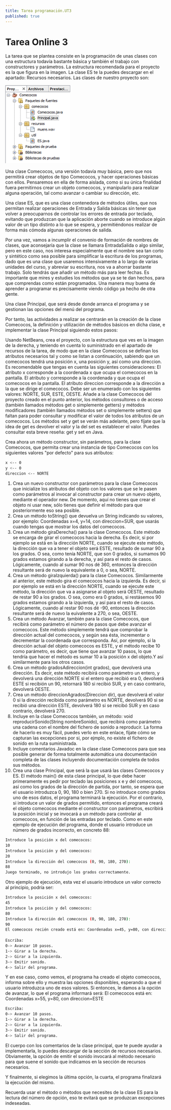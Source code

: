 ```yaml
---
title: Tarea programación.UT3
published: true
---
```


# Tarea Online 3
La tarea que se plantea consiste en la programación de unas clases con una estructura todavía bastante básica y también el trabajo con constructores y parámetros. La estructura recomendada para el proyecto es la que figura en la imagen. La clase ES te la puedes descargar en el apartado: Recursos necesarios. Las clases de nuestro proyecto son:

![Estrutura de la aplicación.](../assets/PROG03_TAREA_R02_Estructura.png "Imagen") 

  Una clase Comecocos, una versión todavía muy básica, pero que nos permitirá crear objetos de tipo Comecocos, y hacer operaciones básicas con ellos. Pensaremos en ella de forma aislada, como si su única finalidad fuera permitirnos crear un objeto comecocos, y manipularlo para realizar alguna operación, tal como avanzar o cambiar su dirección, etc.

  Una clase ES, que es una clase contenedora de métodos útiles, que nos permitan realizar operaciones de Entrada y Salida básicas sin tener que volver a preocuparnos de controlar los errores de entrada por teclado, evitando que produzcan que la aplicación aborte cuando se introduce algún valor de un tipo distinto a lo que se espera, y permitiéndonos realizar de forma más cómoda algunas operaciones de salida.

  Por una vez, vamos a incumplir el convenio de formación de nombres de clases, que aconsejaría que la clase se llamara EntradaSalida o algo similar, pero en este caso, nos interesa especialmente que el nombre sea tan corto y sintético como sea posible para simplificar la escritura de los programas, dado que es una clase que usaremos intensivamente a lo largo de varias unidades del curso, y abreviar su escritura, nos va a ahorrar bastante trabajo. Solo tendrás que añadir un método más para leer fechas. Es importante que mires y estudies los métodos que ya se te dan hechos, para que comprendas como están programados. Una manera muy buena de aprender a programar es precisamente viendo código ya hecho de otra gente.

  Una clase Principal, que será desde donde arranca el programa y se gestionan las opciones del menú del programa.

  Por tanto, las actividades a realizar se centrarán en la creación de la clase Comecocos, la definición y utilización de métodos básicos en dicha clase, e implementar la clase Principal siguiendo estos pasos:

Usando NetBeans, crea el proyecto, con la estructura que ves en la imagen de la derecha, y teniendo en cuenta lo suministrado en el apartado de recursos de la tarea, de modo que en la clase Comecocos se definan los atributos necesarios tal y como se listan a continuación, sabiendo que un comecocos tendrá una posición x, una posición y, así como una direccion. Es recomendable que tengas en cuenta las siguientes consideraciones:
El atributo x corresponde a la coordenada x que ocupa el comecocos en la pantalla.
El atributo y corresponde a la coordenada y que ocupa el comecocos en la pantalla.
El atributo direccion corresponde a la dirección a la que se dirige el comecocos. Debe ser un enumerado con los siguientes valores: NORTE, SUR, ESTE, OESTE.
Añade a la clase Comecocos del proyecto creado en el punto anterior, los métodos consultores o de acceso (también llamados métodos get o simplemente getters) y métodos modificadores (también llamados métodos set o simplemente setters) que faltan para poder consultar y modificar el valor de todos los atributos de un comecocos. Los métodos set y get se verán más adelante, pero fíjate que la idea de get es devolver el valor y la del set es establecer el valor. Puedes consultar esta breve reseña: get y set en Java.

Crea ahora un método constructor, sin parámetros, para la clase Comecocos, que permita crear una instancia de tipo Comecocos con los siguientes valores "por defecto" para sus atributos:

```bash
x <-- 0 
y <-- 0 
direccion <-- NORTE
```

1. Crea un nuevo constructor con parámetros para la clase Comecocos que inicialize los atributos del objeto con los valores que se le pasen como parámetros al invocar al constructor para crear un nuevo objeto, mediante el operador new. De momento, aquí no tienes que crear el objeto ni usar new, sólo tienes que definir el método para que posteriormente eso sea posible.
2. Crea un método toString() que devuelva un String indicando su valores, por ejemplo: Coordenadas x=4, y=14, con direccion=SUR, que usarás cuando tengas que mostrar los datos del comecocos.
3. Crea un método giraDerecha() para la clase Comecocos. Este método se encarga de girar el comecocos hacia la derecha. Es decir, si por ejemplo se está en la dirección NORTE, cuando se ejecute este método, la dirección que va a tener el objeto será ESTE, resultado de sumar 90 a los grados. O sea, como tenía NORTE, que son 0 grados, si sumamos 90 grados estamos girando a la derecha, y así para el resto de casos. Lógicamente, cuando al sumar 90 nos dé 360, entonces la dirección resultante será de nuevo la equivalente a 0, o sea, NORTE.
4. Crea un método giraIzquierda() para la clase Comecocos. Similarmente al anterior, este método gira el comecocos hacia la izquierda. Es decir, si por ejemplo se está en la dirección NORTE, cuando se ejecute este método, la dirección que va a asignarse al objeto será OESTE, resultado de restar 90 a los grados. O sea, como era 0 grados, si restásemos 90 grados estamos girando a la izquierda, y así para el resto de casos. Lógicamente, cuando al restar 90 nos dé -90, entonces la dirección resultante será de nuevo la euivalente a 270, o sea, OESTE.
5. Crea un método Avanzar, también para la clase Comecocos, que recibirá como parámetro el número de pasos que debe avanzar el comecocos. Este método simplemente tendrá que comprobar la dirección actual del comecocos, y según sea ésta, incrementar o decrementar la coordenada que corresponda. Así, por ejemplo, si la dirección actual del objeto comecocos es ESTE, y el método recibe 10 como parámetro, es decir, que tiene que avanzar 10 pasos, lo que tendría que hacer el método es sumar 10 a la posición x del objeto.Y así similarmente para los otros casos.
6. Crea un método gradosAdireccion(int grados), que devolverá una dirección. Es decir, este método recibirá como parámetro un entero, y devolverá una dirección NORTE si el entero que recibió era 0, devolverá ESTE si recibión un 90, retornará 180 si recibió SUR, y en caso contrario, devolverá OESTE.
7. Crea un método direccionAgrados(Direccion dir), que devolverá el valor 0 si la dirección recibida como parámetro es NORTE, devolverá 90 si se recibió una dirección ESTE, devolverá 180 si se reicibó SUR y en caso contrario, devolverá 270.
8. Incluye en la clase Comecocos también, un método: void reproducirSonido(String nombreSonido), que recibirá como parámetro una cadena con el nombre del fichero de sonido a reproducir. La forma de hacerlo es muy fácil, puedes verlo en este enlace, fíjate cómo se capturan las excepciones por si, por ejmplo, no existe el fichero de sonido en la ruta suministrada.
9. Incluye comentarios Javadoc en la clase clase Comecocos para que sea posible generar de forma totalmente automática una documentación completa de las clases incluyendo documentación completa de todos sus métodos.
10. Crea una clase Principal, que será la que usará las clases Comecocos y ES. El método main() de esta clase principal, lo que debe hacer primeramente es pedir por teclado las posiciones x e y del comecocos, así como los grados de la dirección de partida, por tanto, se espera que el usuario introduzca 0, 90, 180 o bien 270. Si no introduce como grados uno de esos datos, el programa terminará la ejecución. Por el contrario, si introduce un valor de grados permitido, entonces el programa creará el objeto comecocos mediante el constructor con parámetros, escribirá la posición inicial y se invocará a un método para controlar al comecocos, en función de las entradas por teclado. Como en este ejemplo de ejecución del programa, donde el usuario introduce un número de grados incorrecto, en concreto 88:


```bash
Introduce la posición x del comecocos: 
10
Introduce la posición y del comecocos: 
20
Introduce la dirección del comecocos (0, 90, 180, 270): 
88
Juego terminado, no introdujo los grados correctamente.  
```
Otro ejemplo de ejecución, esta vez el usuario introduce un valor correcto al principio, podría ser:

```bash
Introduce la posición x del comecocos: 
45
Introduce la posición y del comecocos: 
80
Introduce la dirección del comecocos (0, 90, 180, 270): 
90
El comecocos recién creado está en: Coordenadas x=45, y=80, con direccion=ESTE

Escriba:
0-> Avanzar 10 pasos.
1-> Girar a la derecha.
2-> Girar a la izquierda.
3-> Emitir sonido.
4-> Salir del programa. 
```
Y en ese caso, como vemos, el programa ha creado el objeto comecocos, informa sobre ello y muestra las opciones disponibles, esperando a que el usuario introduzca uno de esos valores.
Si entonces, le damos a la opción de avanzar, lo que el programa informará será:
El comecocos está en: Coordenadas x=55, y=80, con direccion=ESTE

```bash
Escriba:
0-> Avanzar 10 pasos.
1-> Girar a la derecha.
2-> Girar a la izquierda.
3-> Emitir sonido.
4-> Salir del programa. 
```
El cuerpo con los comentarios de la clase principal, que te puede ayudar a implementarla, lo puedes descargar de la sección de recursos necesarios.
Obviamente, la opción de emitir el sonido invocará al método necesario para que suene el sonido que indicamos en la sección de recursos necesarios.

Y finalmente, si elegimos la última opción, la cuarta, el programa finalizará la ejecución del mismo.

Recuerda usar el método o métodos que necesites de la clase ES para la lectura del número de opción, eso te evitará que se produzcan excepciones indeseadas.
